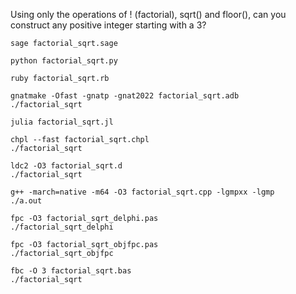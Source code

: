 
Using only the operations of ! (factorial), sqrt() and floor(), can you construct any positive integer starting with a 3?

```
sage factorial_sqrt.sage
```

```
python factorial_sqrt.py
```

```
ruby factorial_sqrt.rb
```

```
gnatmake -Ofast -gnatp -gnat2022 factorial_sqrt.adb
./factorial_sqrt
```

```
julia factorial_sqrt.jl
```

```
chpl --fast factorial_sqrt.chpl
./factorial_sqrt
```

```
ldc2 -O3 factorial_sqrt.d
./factorial_sqrt
```

```
g++ -march=native -m64 -O3 factorial_sqrt.cpp -lgmpxx -lgmp
./a.out
```

```
fpc -O3 factorial_sqrt_delphi.pas
./factorial_sqrt_delphi
```

```
fpc -O3 factorial_sqrt_objfpc.pas
./factorial_sqrt_objfpc
```

```
fbc -O 3 factorial_sqrt.bas
./factorial_sqrt
```
